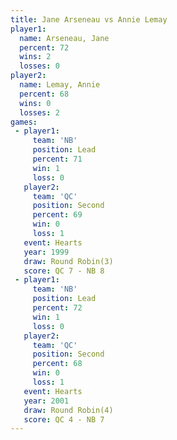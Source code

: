 ```yaml
---
title: Jane Arseneau vs Annie Lemay
player1:              
  name: Arseneau, Jane
  percent: 72         
  wins: 2             
  losses: 0           
player2:              
  name: Lemay, Annie  
  percent: 68         
  wins: 0             
  losses: 2           
games:
 - player1:        
     team: 'NB'    
     position: Lead
     percent: 71   
     win: 1        
     loss: 0       
   player2:          
     team: 'QC'      
     position: Second
     percent: 69     
     win: 0          
     loss: 1         
   event: Hearts       
   year: 1999          
   draw: Round Robin(3)
   score: QC 7 - NB 8  
 - player1:        
     team: 'NB'    
     position: Lead
     percent: 72   
     win: 1        
     loss: 0       
   player2:          
     team: 'QC'      
     position: Second
     percent: 68     
     win: 0          
     loss: 1         
   event: Hearts       
   year: 2001          
   draw: Round Robin(4)
   score: QC 4 - NB 7  
---
```


